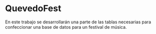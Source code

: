 # QuevedoFest
En este trabajo se desarrollarán una parte de las tablas necesarias para confeccionar una base de datos para un festival de música.
